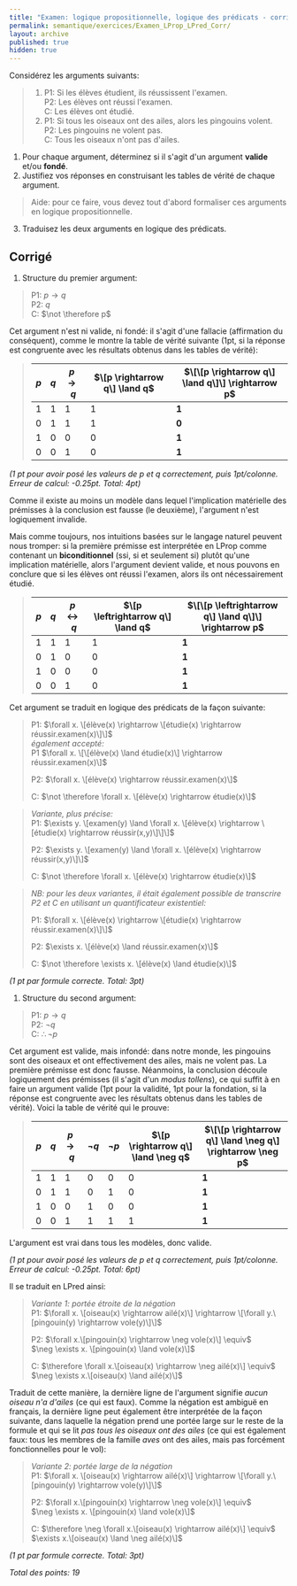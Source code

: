 ```yaml
---
title: "Examen: logique propositionnelle, logique des prédicats - corrigé"
permalink: semantique/exercices/Examen_LProp_LPred_Corr/
layout: archive
published: true
hidden: true
---
```


Considérez les arguments suivants:

> 1. P1: Si les élèves étudient, ils réussissent l'examen.  
> P2: Les élèves ont réussi l'examen.  
> C: Les élèves ont étudié.
> 2. P1: Si tous les oiseaux ont des ailes, alors les pingouins volent.  
> P2: Les pingouins ne volent pas.  
> C: Tous les oiseaux n'ont pas d'ailes.

1. Pour chaque argument, déterminez si il s'agit d'un argument **valide** et/ou **fondé**.
2. Justifiez vos réponses en construisant les tables de vérité de chaque argument.

> Aide: pour ce faire, vous devez tout d'abord formaliser ces arguments en logique propositionnelle.

3. Traduisez les deux arguments en logique des prédicats.

## Corrigé

1. Structure du premier argument:

> P1: $p \rightarrow q$  
> P2: $q$  
> C: $\not \therefore p$

Cet argument n'est ni valide, ni fondé: il s'agit d'une fallacie (affirmation du conséquent), comme le montre la table de vérité suivante (1pt, si la réponse est congruente avec les résultats obtenus dans les tables de vérité):

> | $p$ | $q$ | $p \rightarrow q$ | $\[p \rightarrow q\] \land q$ | $\[\[p \rightarrow q\] \land q\]\] \rightarrow p$
> |---|---|---|---|---|
> | 1   | 1   | 1 | 1 | **1**
> | 0   | 1   | 1 | 1 | **0**
> | 1   | 0   | 0 | 0 | **1**
> | 0   | 0   | 1 | 0 | **1**

*(1 pt pour avoir posé les valeurs de $p$ et $q$ correctement, puis 1pt/colonne. Erreur de calcul: -0.25pt. Total: 4pt)*

Comme il existe au moins un modèle dans lequel l'implication matérielle des prémisses à la conclusion est fausse (le deuxième), l'argument n'est logiquement invalide.

Mais comme toujours, nos intuitions basées sur le langage naturel peuvent nous tromper: si la première prémisse est interprétée en LProp comme contenant un **biconditionnel** (ssi, si et seulement si) plutôt qu'une implication matérielle, alors l'argument devient valide, et nous pouvons en conclure que si les élèves ont réussi l'examen, alors ils ont nécessairement étudié.

> | $p$ | $q$ | $p \leftrightarrow q$ | $\[p \leftrightarrow q\] \land q$ | $\[\[p \leftrightarrow q\] \land q\]\] \rightarrow p$
> |---|---|---|---|---|
> | 1   | 1   | 1 | 1 | **1**
> | 0   | 1   | 0 | 0 | **1**
> | 1   | 0   | 0 | 0 | **1**
> | 0   | 0   | 1 | 0 | **1**

Cet argument se traduit en logique des prédicats de la façon suivante:

> P1: $\forall x. \[élève(x) \rightarrow \[étudie(x) \rightarrow réussir.examen(x)\]\]$  
> *également accepté:*  
> P1 $\forall x. \[\[élève(x) \land étudie(x)\] \rightarrow réussir.examen(x)\]$  
> 
> P2: $\forall x. \[élève(x) \rightarrow réussir.examen(x)\]$  
> 
> C: $\not \therefore \forall x. \[élève(x) \rightarrow étudie(x)\]$

> *Variante, plus précise:*  
> P1: $\exists y. \[examen(y) \land \forall x. \[élève(x) \rightarrow \[étudie(x) \rightarrow réussir(x,y)\]\]\]$  
> 
> P2: $\exists y. \[examen(y) \land \forall x. \[élève(x) \rightarrow réussir(x,y)\]\]$  
> 
> C: $\not \therefore \forall x. \[élève(x) \rightarrow étudie(x)\]$

> *NB: pour les deux variantes, il était également possible de transcrire P2 et C en utilisant un quantificateur existentiel:*  
> 
> P1: $\forall x. \[élève(x) \rightarrow \[étudie(x) \rightarrow réussir.examen(x)\]\]$  
>  
> P2: $\exists x. \[élève(x) \land réussir.examen(x)\]$  
> 
> C: $\not \therefore \exists x. \[élève(x) \land étudie(x)\]$

*(1 pt par formule correcte. Total: 3pt)*




1. Structure du second argument:

> P1: $p \rightarrow q$  
> P2: $\neg q$  
> C: $\therefore \neg p$

Cet argument est valide, mais infondé: dans notre monde, les pingouins sont des oiseaux et ont effectivement des ailes, mais ne volent pas. La première prémisse est donc fausse. Néanmoins, la conclusion découle logiquement des prémisses (il s'agit d'un *modus tollens*), ce qui suffit à en faire un argument valide (1pt pour la validité, 1pt pour la fondation, si la réponse est congruente avec les résultats obtenus dans les tables de vérité). Voici la table de vérité qui le prouve:

> | $p$ | $q$ | $p \rightarrow q$ | $\neg q$ | $\neg p$ | $\[p \rightarrow q\] \land \neg q$ | $\[\[p \rightarrow q\] \land \neg q\] \rightarrow \neg p$
> |---|---|---|---|---|---|---
> | 1   | 1   | 1 | 0 | 0 | 0 | **1**
> | 0   | 1   | 1 | 0 | 1 | 0 | **1**
> | 1   | 0   | 0 | 1 | 0 | 0 | **1**
> | 0   | 0   | 1 | 1 | 1 | 1 | **1**

L'argument est vrai dans tous les modèles, donc valide.

*(1 pt pour avoir posé les valeurs de $p$ et $q$ correctement, puis 1pt/colonne. Erreur de calcul: -0.25pt. Total: 6pt)*

Il se traduit en LPred ainsi:

> *Variante 1: portée étroite de la négation*  
> P1: $\forall x. \[oiseau(x) \rightarrow ailé(x)\] \rightarrow \[\forall y.\[pingouin(y) \rightarrow vole(y)\]\]$  
> 
> P2: $\forall x.\[pingouin(x) \rightarrow  \neg vole(x)\] \equiv$  
> $\neg \exists x. \[pingouin(x) \land vole(x)\]$  
> 
> C: $\therefore \forall x.\[oiseau(x) \rightarrow \neg ailé(x)\] \equiv$  
> $\neg \exists x.\[oiseau(x) \land ailé(x)\]$

Traduit de cette manière, la dernière ligne de l'argument signifie *aucun oiseau n'a d'ailes* (ce qui est faux). Comme la négation est ambiguë en français, la dernière ligne peut également être interprétée de la façon suivante, dans laquelle la négation prend une portée large sur le reste de la formule et qui se lit *pas tous les oiseaux ont des ailes* (ce qui est également faux: tous les membres de la famille *aves* ont des ailes, mais pas forcément fonctionnelles pour le vol):

> *Variante 2: portée large de la négation*  
> P1: $\forall x. \[oiseau(x) \rightarrow ailé(x)\] \rightarrow \[\forall y.\[pingouin(y) \rightarrow vole(y)\]\]$  
> 
> P2: $\forall x.\[pingouin(x) \rightarrow  \neg vole(x)\] \equiv$  
> $\neg \exists x. \[pingouin(x) \land vole(x)\]$  
> 
> C: $\therefore \neg \forall x.\[oiseau(x) \rightarrow ailé(x)\] \equiv$  
> $\exists x.\[oiseau(x) \land \neg ailé(x)\]$

*(1 pt par formule correcte. Total: 3pt)*

*Total des points: 19*
